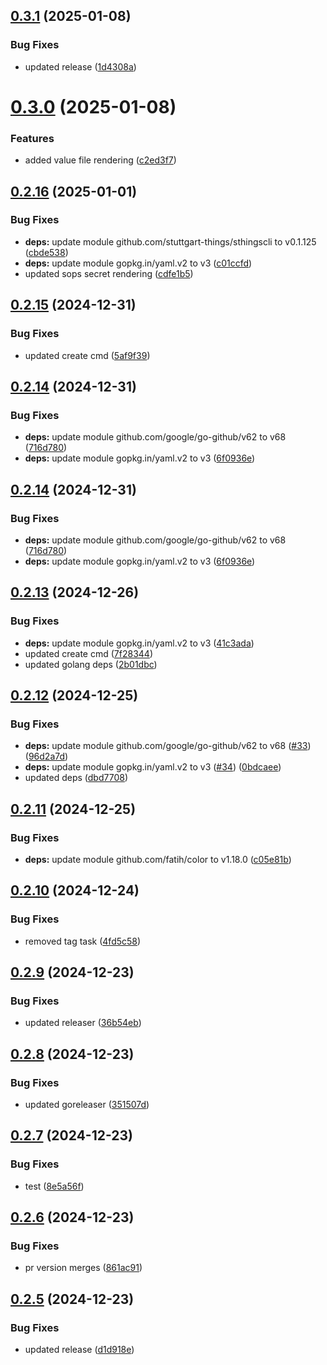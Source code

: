 ## [0.3.1](https://github.com/stuttgart-things/kaeffken/compare/v0.3.0...v0.3.1) (2025-01-08)


### Bug Fixes

* updated release ([1d4308a](https://github.com/stuttgart-things/kaeffken/commit/1d4308a02aa63588863e038469a5e5286667c1f3))

# [0.3.0](https://github.com/stuttgart-things/kaeffken/compare/v0.2.16...v0.3.0) (2025-01-08)


### Features

* added value file rendering ([c2ed3f7](https://github.com/stuttgart-things/kaeffken/commit/c2ed3f79fa485436fa48f0d61fca8fb42e6a1949))

## [0.2.16](https://github.com/stuttgart-things/kaeffken/compare/v0.2.15...v0.2.16) (2025-01-01)


### Bug Fixes

* **deps:** update module github.com/stuttgart-things/sthingscli to v0.1.125 ([cbde538](https://github.com/stuttgart-things/kaeffken/commit/cbde53877d3634d42957a2ab6ba694c8d8febc27))
* **deps:** update module gopkg.in/yaml.v2 to v3 ([c01ccfd](https://github.com/stuttgart-things/kaeffken/commit/c01ccfd30d617ba2da0f22ac8360f356d9d1634c))
* updated sops secret rendering ([cdfe1b5](https://github.com/stuttgart-things/kaeffken/commit/cdfe1b50044d5e34decd6070bea214a17e0030d0))

## [0.2.15](https://github.com/stuttgart-things/kaeffken/compare/v0.2.14...v0.2.15) (2024-12-31)


### Bug Fixes

* updated create cmd ([5af9f39](https://github.com/stuttgart-things/kaeffken/commit/5af9f3936059fbddce4b63aa1692292fc2712519))

## [0.2.14](https://github.com/stuttgart-things/kaeffken/compare/v0.2.13...v0.2.14) (2024-12-31)


### Bug Fixes

* **deps:** update module github.com/google/go-github/v62 to v68 ([716d780](https://github.com/stuttgart-things/kaeffken/commit/716d780a87d298766c73f094987bf63cb346d3cd))
* **deps:** update module gopkg.in/yaml.v2 to v3 ([6f0936e](https://github.com/stuttgart-things/kaeffken/commit/6f0936e6ec836726ecb8cb770a126cb4fb70d569))

## [0.2.14](https://github.com/stuttgart-things/kaeffken/compare/v0.2.13...v0.2.14) (2024-12-31)


### Bug Fixes

* **deps:** update module github.com/google/go-github/v62 to v68 ([716d780](https://github.com/stuttgart-things/kaeffken/commit/716d780a87d298766c73f094987bf63cb346d3cd))
* **deps:** update module gopkg.in/yaml.v2 to v3 ([6f0936e](https://github.com/stuttgart-things/kaeffken/commit/6f0936e6ec836726ecb8cb770a126cb4fb70d569))

## [0.2.13](https://github.com/stuttgart-things/kaeffken/compare/v0.2.12...v0.2.13) (2024-12-26)


### Bug Fixes

* **deps:** update module gopkg.in/yaml.v2 to v3 ([41c3ada](https://github.com/stuttgart-things/kaeffken/commit/41c3ada2ab01786a37d5f84e13416c72b13bb282))
* updated create cmd ([7f28344](https://github.com/stuttgart-things/kaeffken/commit/7f2834400149d5676005b7fe98d6f0604386377b))
* updated golang deps ([2b01dbc](https://github.com/stuttgart-things/kaeffken/commit/2b01dbc6875da643ae5ad8aca44231418368134b))

## [0.2.12](https://github.com/stuttgart-things/kaeffken/compare/v0.2.11...v0.2.12) (2024-12-25)


### Bug Fixes

* **deps:** update module github.com/google/go-github/v62 to v68 ([#33](https://github.com/stuttgart-things/kaeffken/issues/33)) ([96d2a7d](https://github.com/stuttgart-things/kaeffken/commit/96d2a7d464e457bc15eee8f0c2b38585b200a971))
* **deps:** update module gopkg.in/yaml.v2 to v3 ([#34](https://github.com/stuttgart-things/kaeffken/issues/34)) ([0bdcaee](https://github.com/stuttgart-things/kaeffken/commit/0bdcaee2a4319b9113fa463fa2847144bae9fc2e))
* updated deps ([dbd7708](https://github.com/stuttgart-things/kaeffken/commit/dbd770811017f240887a6f6685e5f1fc316da0f7))

## [0.2.11](https://github.com/stuttgart-things/kaeffken/compare/v0.2.10...v0.2.11) (2024-12-25)


### Bug Fixes

* **deps:** update module github.com/fatih/color to v1.18.0 ([c05e81b](https://github.com/stuttgart-things/kaeffken/commit/c05e81b1cfda53b3af32c9978ebdf4ac15c7eea5))

## [0.2.10](https://github.com/stuttgart-things/kaeffken/compare/v0.2.9...v0.2.10) (2024-12-24)


### Bug Fixes

* removed tag task ([4fd5c58](https://github.com/stuttgart-things/kaeffken/commit/4fd5c58b791e4861687b1db069952e7baca6f73f))

## [0.2.9](https://github.com/stuttgart-things/kaeffken/compare/v0.2.8...v0.2.9) (2024-12-23)


### Bug Fixes

* updated releaser ([36b54eb](https://github.com/stuttgart-things/kaeffken/commit/36b54ebd2c9a3f88081bdb47d59936769f8fac3d))

## [0.2.8](https://github.com/stuttgart-things/kaeffken/compare/v0.2.7...v0.2.8) (2024-12-23)


### Bug Fixes

* updated goreleaser ([351507d](https://github.com/stuttgart-things/kaeffken/commit/351507d895ed20d4beb44541ae84807c1838bb8a))

## [0.2.7](https://github.com/stuttgart-things/kaeffken/compare/v0.2.6...v0.2.7) (2024-12-23)


### Bug Fixes

* test ([8e5a56f](https://github.com/stuttgart-things/kaeffken/commit/8e5a56f750364b03680e5c57eef6cf797e72d358))

## [0.2.6](https://github.com/stuttgart-things/kaeffken/compare/v0.2.5...v0.2.6) (2024-12-23)


### Bug Fixes

* pr version merges ([861ac91](https://github.com/stuttgart-things/kaeffken/commit/861ac918244fddfaead3604abf04e7cfaba5813a))

## [0.2.5](https://github.com/stuttgart-things/kaeffken/compare/v0.2.4...v0.2.5) (2024-12-23)


### Bug Fixes

* updated release ([d1d918e](https://github.com/stuttgart-things/kaeffken/commit/d1d918e5d9a9b807ddb198dbd285d00e1e869c7a))
